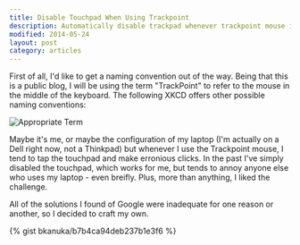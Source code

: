 ```yaml
---
title: Disable Touchpad When Using Trackpoint
description: Automatically disable trackpad whenever trackpoint mouse is in use.
modified: 2014-05-24
layout: post
category: articles
---
```


First of all, I'd like to get a naming convention out of the way.
Being that this is a public blog, I will be using the term "TrackPoint" to refer to the mouse in the middle of the keyboard.
The following XKCD offers other possible naming conventions:

   

![Appropriate Term](http://imgs.xkcd.com/comics/appropriate_term.png)

   

Maybe it's me, or maybe the configuration of my laptop (I'm actually on a Dell right now, not a Thinkpad) but whenever I use the Trackpoint mouse, I tend to tap the touchpad and make erronious clicks.
In the past I've simply disabled the touchpad, which works for me, but tends to annoy anyone else who uses my laptop - even breifly.
Plus, more than anything, I liked the challenge.

All of the solutions I found of Google were inadequate for one reason or another, so I decided to craft my own.

{% gist bkanuka/b7b4ca94deb237b1e3f6 %}
